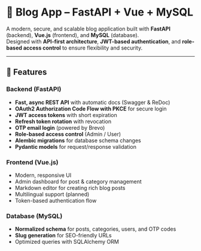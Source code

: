 # 📝 Blog App – FastAPI + Vue + MySQL

A modern, secure, and scalable blog application built with **FastAPI** (backend), **Vue.js** (frontend), and **MySQL** (database).  
Designed with **API-first architecture**, **JWT-based authentication**, and **role-based access control** to ensure flexibility and security.

---

## 🚀 Features

### Backend (FastAPI)
- **Fast, async REST API** with automatic docs (Swagger & ReDoc)
- **OAuth2 Authorization Code Flow with PKCE** for secure login
- **JWT access tokens** with short expiration
- **Refresh token rotation** with revocation
- **OTP email login** (powered by Brevo)
- **Role-based access control** (Admin / User)
- **Alembic migrations** for database schema changes
- **Pydantic models** for request/response validation

### Frontend (Vue.js)
- Modern, responsive UI
- Admin dashboard for post & category management
- Markdown editor for creating rich blog posts
- Multilingual support (planned)
- Token-based authentication flow

### Database (MySQL)
- **Normalized schema** for posts, categories, users, and OTP codes
- **Slug generation** for SEO-friendly URLs
- Optimized queries with SQLAlchemy ORM
